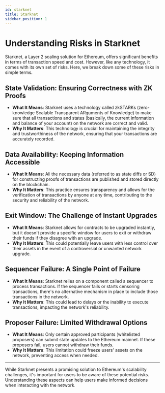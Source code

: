 ```yaml
---
id: starknet
title: Starknet
sidebar_position: 1
---
```


# Understanding Risks in Starknet

Starknet, a Layer 2 scaling solution for Ethereum, offers significant benefits in terms of transaction speed and cost. However, like any technology, it comes with its own set of risks. Here, we break down some of these risks in simple terms.

## State Validation: Ensuring Correctness with ZK Proofs

- **What It Means**: Starknet uses a technology called zkSTARKs (zero-knowledge Scalable Transparent ARguments of Knowledge) to make sure that all transactions and states (basically, the current information and balance of your account) on the network are correct and valid.
- **Why It Matters**: This technology is crucial for maintaining the integrity and trustworthiness of the network, ensuring that your transactions are accurately recorded.

## Data Availability: Keeping Information Accessible

- **What It Means**: All the necessary data (referred to as state diffs or SD) for constructing proofs of transactions are published and stored directly on the blockchain.
- **Why It Matters**: This practice ensures transparency and allows for the verification of transactions by anyone at any time, contributing to the security and reliability of the network.

## Exit Window: The Challenge of Instant Upgrades

- **What It Means**: Starknet allows for contracts to be upgraded instantly, but it doesn't provide a specific window for users to exit or withdraw their funds if they disagree with an upgrade.
- **Why It Matters**: This could potentially leave users with less control over their assets in the event of a controversial or unwanted network upgrade.

## Sequencer Failure: A Single Point of Failure

- **What It Means**: Starknet relies on a component called a sequencer to process transactions. If the sequencer fails or starts censoring transactions, there's no alternative mechanism in place to include those transactions in the network.
- **Why It Matters**: This could lead to delays or the inability to execute transactions, impacting the network's reliability.

## Proposer Failure: Limited Withdrawal Options

- **What It Means**: Only certain approved participants (whitelisted proposers) can submit state updates to the Ethereum mainnet. If these proposers fail, users cannot withdraw their funds.
- **Why It Matters**: This limitation could freeze users' assets on the network, preventing access when needed.

---

While Starknet presents a promising solution to Ethereum's scalability challenges, it's important for users to be aware of these potential risks. Understanding these aspects can help users make informed decisions when interacting with the network.